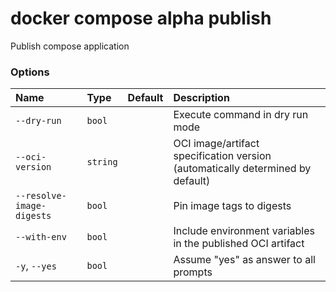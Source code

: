 # docker compose alpha publish

<!---MARKER_GEN_START-->
Publish compose application

### Options

| Name                      | Type     | Default | Description                                                                    |
|:--------------------------|:---------|:--------|:-------------------------------------------------------------------------------|
| `--dry-run`               | `bool`   |         | Execute command in dry run mode                                                |
| `--oci-version`           | `string` |         | OCI image/artifact specification version (automatically determined by default) |
| `--resolve-image-digests` | `bool`   |         | Pin image tags to digests                                                      |
| `--with-env`              | `bool`   |         | Include environment variables in the published OCI artifact                    |
| `-y`, `--yes`             | `bool`   |         | Assume "yes" as answer to all prompts                                          |


<!---MARKER_GEN_END-->

